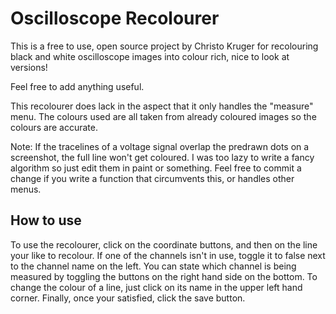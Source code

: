 # Oscilloscope Recolourer
This is a free to use, open source project by Christo Kruger for recolouring black and white oscilloscope images into colour rich, nice to look at versions!

Feel free to add anything useful.

This recolourer does lack in the aspect that it only handles the "measure" menu. The colours used are all taken from already coloured images so the colours are accurate.

Note: If the tracelines of a voltage signal overlap the predrawn dots on a screenshot, the full line won't get coloured. I was too lazy to write a fancy algorithm so just edit them in paint or something. 
Feel free to commit a change if you write a function that circumvents this, or handles other menus.

## How to use
To use the recolourer, click on the coordinate buttons, and then on the line your like to recolour.
If one of the channels isn't in use, toggle it to false next to the channel name on the left.
You can state which channel is being measured by toggling the buttons on the right hand side on the bottom.
To change the colour of a line, just click on its name in the upper left hand corner.
Finally, once your satisfied, click the save button.
